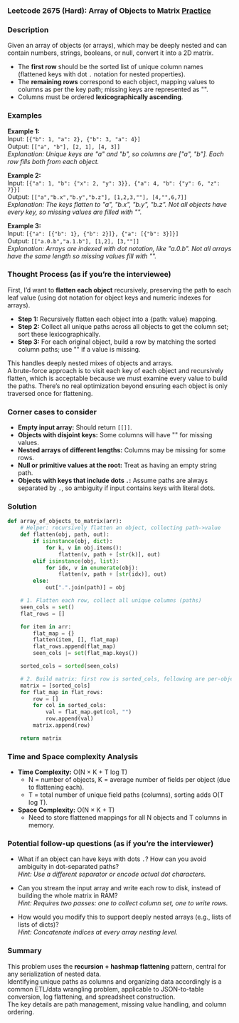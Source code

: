 ### Leetcode 2675 (Hard): Array of Objects to Matrix [Practice](https://leetcode.com/problems/array-of-objects-to-matrix)

### Description  
Given an array of objects (or arrays), which may be deeply nested and can contain numbers, strings, booleans, or null, convert it into a 2D matrix.  
- The **first row** should be the sorted list of unique column names (flattened keys with dot `.` notation for nested properties).
- The **remaining rows** correspond to each object, mapping values to columns as per the key path; missing keys are represented as "".
- Columns must be ordered **lexicographically ascending**.

### Examples  

**Example 1:**  
Input: `[{"b": 1, "a": 2}, {"b": 3, "a": 4}]`  
Output: `[["a", "b"], [2, 1], [4, 3]]`  
*Explanation: Unique keys are "a" and "b", so columns are ["a", "b"]. Each row fills both from each object.*

**Example 2:**  
Input: `[{"a": 1, "b": {"x": 2, "y": 3}}, {"a": 4, "b": {"y": 6, "z": 7}}]`  
Output: `[["a","b.x","b.y","b.z"], [1,2,3,""], [4,"",6,7]]`  
*Explanation: The keys flatten to "a", "b.x", "b.y", "b.z". Not all objects have every key, so missing values are filled with "".*

**Example 3:**  
Input: `[{"a": [{"b": 1}, {"b": 2}]}, {"a": [{"b": 3}]}]`  
Output: `[["a.0.b","a.1.b"], [1,2], [3,""]]`  
*Explanation: Arrays are indexed with dot notation, like "a.0.b". Not all arrays have the same length so missing values fill with "".*

### Thought Process (as if you’re the interviewee)  
First, I’d want to **flatten each object** recursively, preserving the path to each leaf value (using dot notation for object keys and numeric indexes for arrays).  
- **Step 1:** Recursively flatten each object into a {path: value} mapping.  
- **Step 2:** Collect all unique paths across all objects to get the column set; sort these lexicographically.  
- **Step 3:** For each original object, build a row by matching the sorted column paths; use "" if a value is missing.

This handles deeply nested mixes of objects and arrays.  
A brute-force approach is to visit each key of each object and recursively flatten, which is acceptable because we must examine every value to build the paths. There’s no real optimization beyond ensuring each object is only traversed once for flattening.

### Corner cases to consider  
- **Empty input array:** Should return `[[]]`.
- **Objects with disjoint keys:** Some columns will have "" for missing values.
- **Nested arrays of different lengths:** Columns may be missing for some rows.
- **Null or primitive values at the root:** Treat as having an empty string path.
- **Objects with keys that include dots `.`:** Assume paths are always separated by `.`, so ambiguity if input contains keys with literal dots.

### Solution

```python
def array_of_objects_to_matrix(arr):
    # Helper: recursively flatten an object, collecting path->value
    def flatten(obj, path, out):
        if isinstance(obj, dict):
            for k, v in obj.items():
                flatten(v, path + [str(k)], out)
        elif isinstance(obj, list):
            for idx, v in enumerate(obj):
                flatten(v, path + [str(idx)], out)
        else:
            out[".".join(path)] = obj

    # 1. Flatten each row, collect all unique columns (paths)
    seen_cols = set()
    flat_rows = []

    for item in arr:
        flat_map = {}
        flatten(item, [], flat_map)
        flat_rows.append(flat_map)
        seen_cols |= set(flat_map.keys())

    sorted_cols = sorted(seen_cols)

    # 2. Build matrix: first row is sorted_cols, following are per-object rows
    matrix = [sorted_cols]
    for flat_map in flat_rows:
        row = []
        for col in sorted_cols:
            val = flat_map.get(col, "")
            row.append(val)
        matrix.append(row)

    return matrix
```

### Time and Space complexity Analysis  

- **Time Complexity:** O(N × K + T log T)
  - N = number of objects, K = average number of fields per object (due to flattening each).
  - T = total number of unique field paths (columns), sorting adds O(T log T).
- **Space Complexity:** O(N × K + T)
  - Need to store flattened mappings for all N objects and T columns in memory.

### Potential follow-up questions (as if you’re the interviewer)  

- What if an object can have keys with dots `.`? How can you avoid ambiguity in dot-separated paths?  
  *Hint: Use a different separator or encode actual dot characters.*

- Can you stream the input array and write each row to disk, instead of building the whole matrix in RAM?  
  *Hint: Requires two passes: one to collect column set, one to write rows.*

- How would you modify this to support deeply nested arrays (e.g., lists of lists of dicts)?  
  *Hint: Concatenate indices at every array nesting level.*

### Summary
This problem uses the **recursion + hashmap flattening** pattern, central for any serialization of nested data.  
Identifying unique paths as columns and organizing data accordingly is a common ETL/data wrangling problem, applicable to JSON-to-table conversion, log flattening, and spreadsheet construction.  
The key details are path management, missing value handling, and column ordering.